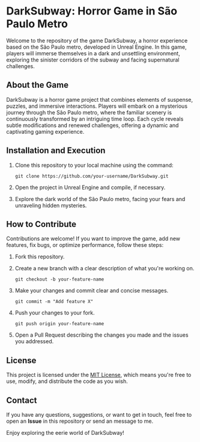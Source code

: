 # DarkSubway: Horror Game in São Paulo Metro

Welcome to the repository of the game DarkSubway, a horror experience based on the São Paulo metro, developed in Unreal Engine. In this game, players will immerse themselves in a dark and unsettling environment, exploring the sinister corridors of the subway and facing supernatural challenges.

## About the Game

DarkSubway is a horror game project that combines elements of suspense, puzzles, and immersive interactions. Players will embark on a mysterious journey through the São Paulo metro, where the familiar scenery is continuously transformed by an intriguing time loop. Each cycle reveals subtle modifications and renewed challenges, offering a dynamic and captivating gaming experience.

## Installation and Execution

1. Clone this repository to your local machine using the command:
   ```
   git clone https://github.com/your-username/DarkSubway.git
   ```

2. Open the project in Unreal Engine and compile, if necessary.

3. Explore the dark world of the São Paulo metro, facing your fears and unraveling hidden mysteries.

## How to Contribute

Contributions are welcome! If you want to improve the game, add new features, fix bugs, or optimize performance, follow these steps:

1. Fork this repository.

2. Create a new branch with a clear description of what you're working on.
   ```
   git checkout -b your-feature-name
   ```

3. Make your changes and commit clear and concise messages.
   ```
   git commit -m "Add feature X" 
   ```

4. Push your changes to your fork.
   ```
   git push origin your-feature-name
   ```

5. Open a Pull Request describing the changes you made and the issues you addressed.

## License

This project is licensed under the [MIT License](LICENSE.md), which means you're free to use, modify, and distribute the code as you wish.

## Contact

If you have any questions, suggestions, or want to get in touch, feel free to open an **Issue** in this repository or send an message to me.

Enjoy exploring the eerie world of DarkSubway!
